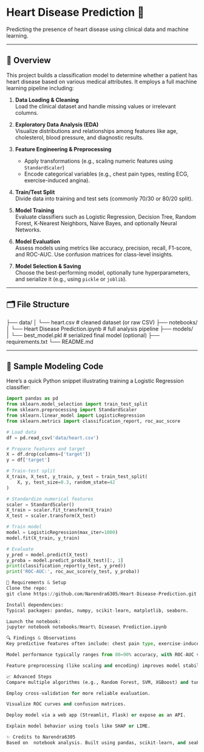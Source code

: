 # Heart Disease Prediction 💓

Predicting the presence of heart disease using clinical data and machine learning.

---

## 📖 Overview

This project builds a classification model to determine whether a patient has heart disease based on various medical attributes. It employs a full machine learning pipeline including:

1. **Data Loading & Cleaning**  
   Load the clinical dataset and handle missing values or irrelevant columns.

2. **Exploratory Data Analysis (EDA)**  
   Visualize distributions and relationships among features like age, cholesterol, blood pressure, and diagnostic results.

3. **Feature Engineering & Preprocessing**  
   - Apply transformations (e.g., scaling numeric features using `StandardScaler`)  
   - Encode categorical variables (e.g., chest pain types, resting ECG, exercise-induced angina).

4. **Train/Test Split**  
   Divide data into training and test sets (commonly 70/30 or 80/20 split).

5. **Model Training**  
   Evaluate classifiers such as Logistic Regression, Decision Tree, Random Forest, K‑Nearest Neighbors, Naive Bayes, and optionally Neural Networks.

6. **Model Evaluation**  
   Assess models using metrics like accuracy, precision, recall, F1-score, and ROC-AUC. Use confusion matrices for class-level insights.

7. **Model Selection & Saving**  
   Choose the best-performing model, optionally tune hyperparameters, and serialize it (e.g., using `pickle` or `joblib`).

---

## 🗂️ File Structure

├── data/
│ └── heart.csv # cleaned dataset (or raw CSV)
├── notebooks/
│ └── Heart Disease Prediction.ipynb # full analysis pipeline
├── models/
│ └── best_model.pkl # serialized final model (optional)
├── requirements.txt
└── README.md


---

## 🧩 Sample Modeling Code

Here’s a quick Python snippet illustrating training a Logistic Regression classifier:

```python
import pandas as pd
from sklearn.model_selection import train_test_split
from sklearn.preprocessing import StandardScaler
from sklearn.linear_model import LogisticRegression
from sklearn.metrics import classification_report, roc_auc_score

# Load data
df = pd.read_csv('data/heart.csv')

# Prepare features and target
X = df.drop(columns=['target'])
y = df['target']

# Train-test split
X_train, X_test, y_train, y_test = train_test_split(
    X, y, test_size=0.3, random_state=42
)

# Standardize numerical features
scaler = StandardScaler()
X_train = scaler.fit_transform(X_train)
X_test = scaler.transform(X_test)

# Train model
model = LogisticRegression(max_iter=1000)
model.fit(X_train, y_train)

# Evaluate
y_pred = model.predict(X_test)
y_proba = model.predict_proba(X_test)[:, 1]
print(classification_report(y_test, y_pred))
print('ROC-AUC:', roc_auc_score(y_test, y_proba))

🔧 Requirements & Setup
Clone the repo:
git clone https://github.com/Narendra6305/Heart-Disease-Prediction.git

Install dependencies:
Typical packages: pandas, numpy, scikit-learn, matplotlib, seaborn.

Launch the notebook:
jupyter notebook notebooks/Heart\ Disease\ Prediction.ipynb

🔍 Findings & Observations
Key predictive features often include: chest pain type, exercise-induced angina, serum cholesterol, resting blood pressure, and maximum heart rate.

Model performance typically ranges from 80–90% accuracy, with ROC-AUC values around 0.85–0.95 depending on the algorithm and tuning.

Feature preprocessing (like scaling and encoding) improves model stability and performance.

📈 Advanced Steps
Compare multiple algorithms (e.g., Random Forest, SVM, XGBoost) and tune them via GridSearchCV or RandomizedSearchCV.

Employ cross-validation for more reliable evaluation.

Visualize ROC curves and confusion matrices.

Deploy model via a web app (Streamlit, Flask) or expose as an API.

Explain model behavior using tools like SHAP or LIME.

✨ Credits to Narendra6305
Based on  notebook analysis. Built using pandas, scikit-learn, and seaborn. Inspired by similar end-to-end heart disease prediction tutorials.

